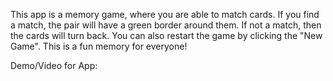 This app is a memory game, where you are able to match cards. If you find a match, the pair will have a green border around them. 
If not a match, then the cards will turn back.
You can also restart the game by clicking the "New Game".
This is a fun memory for everyone!


Demo/Video for App:
[
](https://youtu.be/zj23WtiZhp4)
